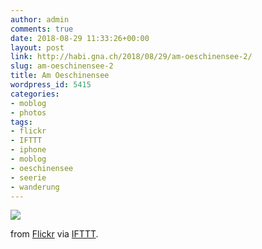 ```yaml
---
author: admin
comments: true
date: 2018-08-29 11:33:26+00:00
layout: post
link: http://habi.gna.ch/2018/08/29/am-oeschinensee-2/
slug: am-oeschinensee-2
title: Am Oeschinensee
wordpress_id: 5415
categories:
- moblog
- photos
tags:
- flickr
- IFTTT
- iphone
- moblog
- oeschinensee
- seerie
- wanderung
---
```


![](https://farm2.staticflickr.com/1849/43624314264_5a9af98603_b.jpg)  

  

from [Flickr](https://flic.kr/p/29sW1Mo) via [IFTTT](https://ifttt.com/?ref=da&site=wordpress).
